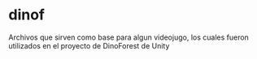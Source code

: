 # dinof
Archivos que sirven como base para algun videojugo, los cuales fueron utilizados en el proyecto de DinoForest de Unity
